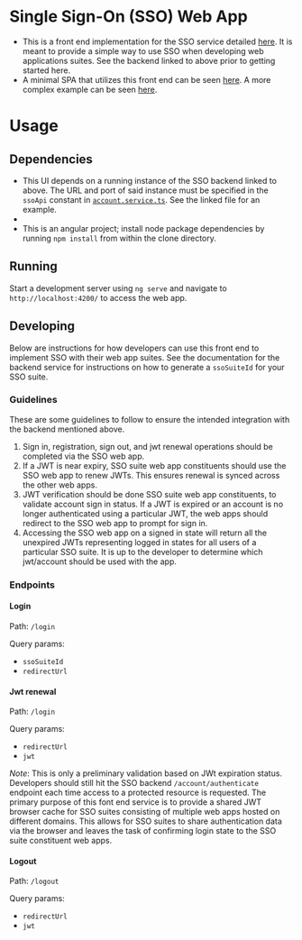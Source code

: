 # Single Sign-On (SSO) Web App

- This is a front end implementation for the SSO service detailed [here](https://github.com/UnexceptedSpectic/sso-service-backend). It is meant to provide a simple way to use SSO when developing web applications suites. See the backend linked to above prior to getting started here. 
- A minimal SPA that utilizes this front end can be seen [here](https://github.com/UnexceptedSpectic/sso-demo). A more complex example can be seen [here](https://github.com/UnexceptedSpectic/nbad/tree/main/budget-project-frontend).

# Usage
## Dependencies
- This UI depends on a running instance of the SSO backend linked to above. The URL and port of said instance must be specified in the `ssoApi` constant in [`account.service.ts`](https://github.com/UnexceptedSpectic/sso-frontend/blob/main/src/app/account.service.ts). See the linked file for an example.
- 
- This is an angular project; install node package dependencies by running `npm install` from within the clone directory.

## Running

Start a development server using `ng serve` and navigate to `http://localhost:4200/` to access the web app.

## Developing

Below are instructions for how developers can use this front end to implement SSO with their web app suites. See the documentation for the backend service for instructions on how to generate a `ssoSuiteId` for your SSO suite.

### Guidelines
These are some guidelines to follow to ensure the intended integration with the backend mentioned above.

1. Sign in, registration, sign out, and jwt renewal operations should be completed via the SSO web app.
2. If a JWT is near expiry, SSO suite web app constituents should use the SSO web app to renew JWTs. This ensures renewal is synced across the other web apps.    
3. JWT verification should be done SSO suite web app constituents, to validate account sign in status. If a JWT is expired or an account is no longer authenticated using a particular JWT, the web apps should redirect to the SSO web app to prompt for sign in.
4. Accessing the SSO web app on a signed in state will return all the unexpired JWTs representing logged in states for all users of a particular SSO suite. It is up to the developer to determine which jwt/account should be used with the app.

### Endpoints

#### Login

Path: `/login`

Query params:
- `ssoSuiteId`
- `redirectUrl`

#### Jwt renewal

Path: `/login`

Query params:
- `redirectUrl`
- `jwt`

*Note*: This is only a preliminary validation based on JWt expiration status. Developers should still hit the SSO backend `/account/authenticate` endpoint each time access to a protected resource is requested. The primary purpose of this font end service is to provide a shared JWT browser cache for SSO suites consisting of multiple web apps hosted on different domains. This allows for SSO suites to share authentication data via the browser and leaves the task of confirming login state to the SSO suite constituent web apps.

#### Logout

Path: `/logout`

Query params:
- `redirectUrl`
- `jwt`
